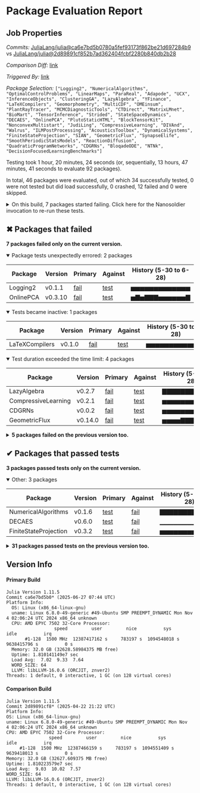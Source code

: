 # Package Evaluation Report

## Job Properties

*Commits:* [JuliaLang/julia@ca6e7bd5b0780a5fef93173f862be21d697284b9](https://github.com/JuliaLang/julia/commit/ca6e7bd5b0780a5fef93173f862be21d697284b9) vs [JuliaLang/julia@2d89891cf852b7ad362404fcbf2280b840db2b28](https://github.com/JuliaLang/julia/commit/2d89891cf852b7ad362404fcbf2280b840db2b28)

*Comparison Diff:* [link](https://github.com/JuliaLang/julia/compare/2d89891cf852b7ad362404fcbf2280b840db2b28...ca6e7bd5b0780a5fef93173f862be21d697284b9)

*Triggered By:* [link](https://github.com/JuliaLang/julia/pull/58224#issuecomment-3017785059)

*Package Selection:* `["Logging2", "NumericalAlgorithms", "OptimalControlProblems", "LinearMaps", "ParaReal", "Adapode", "UCX", "InferenceObjects", "ClusteringGA", "LazyAlgebra", "YFinance", "LaTeXCompilers", "Geomorphometry", "MultiCDF", "OMEinsum", "PlantRayTracer", "MCMCDiagnosticTools", "CTDirect", "MatrixLMnet", "BioMart", "TensorInference", "Strided", "StateSpaceDynamics", "DECAES", "OnlinePCA", "PlutoStaticHTML", "BlockTensorKit", "NonconvexMultistart", "JudiLing", "CompressiveLearning", "DIVAnd", "Walrus", "ILMPostProcessing", "AcousticsToolbox", "DynamicalSystems", "FiniteStateProjection", "SIAN", "GeometricFlux", "SynapseElife", "SmoothPeriodicStatsModels", "ReactionDiffusion", "QuadraticProgramNetworks", "CDGRNs", "BloqadeODE", "NTNk", "DecisionFocusedLearningBenchmarks"]`

Testing took 1 hour, 20 minutes, 24 seconds (or, sequentially, 13 hours, 47 minutes, 41 seconds to evaluate 92 packages).

In total, 46 packages were evaluated, out of which 34 successfully tested, 0 were not tested but did load successfully, 0 crashed, 12 failed and 0 were skipped.


<details><summary>On this build, 7 packages started failing. Click here for the Nanosoldier invocation to re-run these tests.</summary>
<p>

```
@nanosoldier `runtests(["Logging2", "LaTeXCompilers", "CompressiveLearning", "CDGRNs", "LazyAlgebra", "OnlinePCA", "GeometricFlux"])`
```

</p>
</details>


## ✖ Packages that failed

**7 packages failed only on the current version.**

<details open><summary>Package tests unexpectedly errored: 2 packages</summary>
<p>


| Package | Version | Primary | Against | History (5-30 to 6-28) |
| ------- | ------- | ------- | ------- | ------- |
| Logging2 | v0.1.1 | [fail](https://s3.amazonaws.com/julialang-reports/nanosoldier/pkgeval/by_hash/ca6e7bd_vs_2d89891/Logging2.primary.log) | [test](https://s3.amazonaws.com/julialang-reports/nanosoldier/pkgeval/by_hash/ca6e7bd_vs_2d89891/Logging2.against.log) | <span class="history">▅▅▅▅▅▅▅▅▅▅▅▅▅</span> |
| OnlinePCA | v0.3.10 | [fail](https://s3.amazonaws.com/julialang-reports/nanosoldier/pkgeval/by_hash/ca6e7bd_vs_2d89891/OnlinePCA.primary.log) | [test](https://s3.amazonaws.com/julialang-reports/nanosoldier/pkgeval/by_hash/ca6e7bd_vs_2d89891/OnlinePCA.against.log) | <span class="history">▅▇▅▇▇▇▅▅▅▅▅▅▇</span> |

</p>
</details>

<details open><summary>Tests became inactive: 1 packages</summary>
<p>


| Package | Version | Primary | Against | History (5-30 to 6-28) |
| ------- | ------- | ------- | ------- | ------- |
| LaTeXCompilers | v0.1.0 | [fail](https://s3.amazonaws.com/julialang-reports/nanosoldier/pkgeval/by_hash/ca6e7bd_vs_2d89891/LaTeXCompilers.primary.log) | [test](https://s3.amazonaws.com/julialang-reports/nanosoldier/pkgeval/by_hash/ca6e7bd_vs_2d89891/LaTeXCompilers.against.log) | <span class="history">▅▅▅▅▅▅▅▅▅▅▅▅▅</span> |

</p>
</details>

<details open><summary>Test duration exceeded the time limit: 4 packages</summary>
<p>


| Package | Version | Primary | Against | History (5-30 to 6-28) |
| ------- | ------- | ------- | ------- | ------- |
| LazyAlgebra | v0.2.7 | [fail](https://s3.amazonaws.com/julialang-reports/nanosoldier/pkgeval/by_hash/ca6e7bd_vs_2d89891/LazyAlgebra.primary.log) | [test](https://s3.amazonaws.com/julialang-reports/nanosoldier/pkgeval/by_hash/ca6e7bd_vs_2d89891/LazyAlgebra.against.log) | <span class="history">▇▇▇▇▇▇▇▇▇▇▇▇▇</span> |
| CompressiveLearning | v0.2.1 | [fail](https://s3.amazonaws.com/julialang-reports/nanosoldier/pkgeval/by_hash/ca6e7bd_vs_2d89891/CompressiveLearning.primary.log) | [test](https://s3.amazonaws.com/julialang-reports/nanosoldier/pkgeval/by_hash/ca6e7bd_vs_2d89891/CompressiveLearning.against.log) | <span class="history">▅▅▅▅▅▅▅▅▅▅▅▅▅</span> |
| CDGRNs | v0.0.2 | [fail](https://s3.amazonaws.com/julialang-reports/nanosoldier/pkgeval/by_hash/ca6e7bd_vs_2d89891/CDGRNs.primary.log) | [test](https://s3.amazonaws.com/julialang-reports/nanosoldier/pkgeval/by_hash/ca6e7bd_vs_2d89891/CDGRNs.against.log) | <span class="history">▅▅▅▅▅▅▅▅▅▅▅▅▅</span> |
| GeometricFlux | v0.14.0 | [fail](https://s3.amazonaws.com/julialang-reports/nanosoldier/pkgeval/by_hash/ca6e7bd_vs_2d89891/GeometricFlux.primary.log) | [test](https://s3.amazonaws.com/julialang-reports/nanosoldier/pkgeval/by_hash/ca6e7bd_vs_2d89891/GeometricFlux.against.log) | <span class="history">▅▅▅▅▇▇▇▇▇▇▇▇▇</span> |

</p>
</details>


<details><summary><strong>5 packages failed on the previous version too.</strong></summary>
<p>

<details open><summary>Test duration exceeded the time limit: 4 packages</summary>
<p>


| Package | History (5-30 to 6-28) |
| ------- | ------- |
| [DecisionFocusedLearningBenchmarks v0.2.2](https://s3.amazonaws.com/julialang-reports/nanosoldier/pkgeval/by_hash/ca6e7bd_vs_2d89891/DecisionFocusedLearningBenchmarks.primary.log) | <span class="history">▅▅▅▅▅▅▅▅▅▅▅▅▅</span> |
| [ReactionDiffusion v0.1.10](https://s3.amazonaws.com/julialang-reports/nanosoldier/pkgeval/by_hash/ca6e7bd_vs_2d89891/ReactionDiffusion.primary.log) | <span class="history">▇▇▇▅▅▅▅▇▅▅▅▅▅</span> |
| [ILMPostProcessing v0.2.5](https://s3.amazonaws.com/julialang-reports/nanosoldier/pkgeval/by_hash/ca6e7bd_vs_2d89891/ILMPostProcessing.primary.log) | <span class="history">▅▅▅▅▅▅▅▅▇▇▅▅▅</span> |
| [NTNk v1.0.0](https://s3.amazonaws.com/julialang-reports/nanosoldier/pkgeval/by_hash/ca6e7bd_vs_2d89891/NTNk.primary.log) | <span class="history">▅▅▅▅▅▅▇▇▅▇▇▅▇</span> |

</p>
</details>

<details open><summary>Test log exceeded the size limit: 1 packages</summary>
<p>


| Package | History (5-30 to 6-28) |
| ------- | ------- |
| [NonconvexMultistart v0.1.3](https://s3.amazonaws.com/julialang-reports/nanosoldier/pkgeval/by_hash/ca6e7bd_vs_2d89891/NonconvexMultistart.primary.log) | <span class="history">▇▅▅▅▇▅▇▅▅▇▅▅▅</span> |

</p>
</details>


</p>
</details>


## ✔ Packages that passed tests

**3 packages passed tests only on the current version.**

<details open><summary>Other: 3 packages</summary>
<p>


| Package | Version | Primary | Against | History (5-30 to 6-28) |
| ------- | ------- | ------- | ------- | ------- |
| NumericalAlgorithms | v0.1.6 | [test](https://s3.amazonaws.com/julialang-reports/nanosoldier/pkgeval/by_hash/ca6e7bd_vs_2d89891/NumericalAlgorithms.primary.log) | [fail](https://s3.amazonaws.com/julialang-reports/nanosoldier/pkgeval/by_hash/ca6e7bd_vs_2d89891/NumericalAlgorithms.against.log) | <span class="history">▇▇▇▇▇▇▇▇▅▇▇▇▇</span> |
| DECAES | v0.6.0 | [test](https://s3.amazonaws.com/julialang-reports/nanosoldier/pkgeval/by_hash/ca6e7bd_vs_2d89891/DECAES.primary.log) | [fail](https://s3.amazonaws.com/julialang-reports/nanosoldier/pkgeval/by_hash/ca6e7bd_vs_2d89891/DECAES.against.log) | <span class="history">▁▁▁▁▁▁▁▁▁▁▁▁▁</span> |
| FiniteStateProjection | v0.3.2 | [test](https://s3.amazonaws.com/julialang-reports/nanosoldier/pkgeval/by_hash/ca6e7bd_vs_2d89891/FiniteStateProjection.primary.log) | [fail](https://s3.amazonaws.com/julialang-reports/nanosoldier/pkgeval/by_hash/ca6e7bd_vs_2d89891/FiniteStateProjection.against.log) | <span class="history">▅▅▅▅▅▅▅▅▅▅▅▅▅</span> |

</p>
</details>


<details><summary><strong>31 packages passed tests on the previous version too.</strong></summary>
<p>

<details open><summary>Other: 31 packages</summary>
<p>


| Package | History (5-30 to 6-28) |
| ------- | ------- |
| [LinearMaps v3.11.4](https://s3.amazonaws.com/julialang-reports/nanosoldier/pkgeval/by_hash/ca6e7bd_vs_2d89891/LinearMaps.primary.log) | <span class="history">▅▅▅▅▅▅▅▅▅▅▅▅▅</span> |
| [Strided v2.3.0](https://s3.amazonaws.com/julialang-reports/nanosoldier/pkgeval/by_hash/ca6e7bd_vs_2d89891/Strided.primary.log) | <span class="history">▅▅▅▅▅▅▅▅▅▅▅▅▅</span> |
| [MCMCDiagnosticTools v0.3.14](https://s3.amazonaws.com/julialang-reports/nanosoldier/pkgeval/by_hash/ca6e7bd_vs_2d89891/MCMCDiagnosticTools.primary.log) | <span class="history">▅▅▅▅▅▅▅▅▅▅▅▅▅</span> |
| [OMEinsum v0.8.8](https://s3.amazonaws.com/julialang-reports/nanosoldier/pkgeval/by_hash/ca6e7bd_vs_2d89891/OMEinsum.primary.log) | <span class="history">▅▅▅▅▅▅▅▅▅▅▅▅▅</span> |
| [InferenceObjects v0.4.11](https://s3.amazonaws.com/julialang-reports/nanosoldier/pkgeval/by_hash/ca6e7bd_vs_2d89891/InferenceObjects.primary.log) | <span class="history">▅▅▅▅▅▅▅▅▅▅▅▅▅</span> |
| [BloqadeODE v0.2.3](https://s3.amazonaws.com/julialang-reports/nanosoldier/pkgeval/by_hash/ca6e7bd_vs_2d89891/BloqadeODE.primary.log) | <span class="history">▅▅▅▅▅▅▅▅▅▅▅▅▅</span> |
| [PlantRayTracer v0.0.8](https://s3.amazonaws.com/julialang-reports/nanosoldier/pkgeval/by_hash/ca6e7bd_vs_2d89891/PlantRayTracer.primary.log) | <span class="history">▅▅▅▅▅▅▅▅▅▅▅▅▅</span> |
| [DynamicalSystems v3.4.2](https://s3.amazonaws.com/julialang-reports/nanosoldier/pkgeval/by_hash/ca6e7bd_vs_2d89891/DynamicalSystems.primary.log) | <span class="history">▅▅▅▅▅▅▅▅▅▅▅▅▅</span> |
| [JudiLing v0.12.0](https://s3.amazonaws.com/julialang-reports/nanosoldier/pkgeval/by_hash/ca6e7bd_vs_2d89891/JudiLing.primary.log) | <span class="history">missing</span> |
| [DIVAnd v2.7.12](https://s3.amazonaws.com/julialang-reports/nanosoldier/pkgeval/by_hash/ca6e7bd_vs_2d89891/DIVAnd.primary.log) | <span class="history">▅▅▅▅▅▅▅▅▅▅▅▅▅</span> |
| [SIAN v1.6.0](https://s3.amazonaws.com/julialang-reports/nanosoldier/pkgeval/by_hash/ca6e7bd_vs_2d89891/SIAN.primary.log) | <span class="history">▇▇▅▅▅▅▅▇▅▅▅▅▅</span> |
| [CTDirect v0.15.0](https://s3.amazonaws.com/julialang-reports/nanosoldier/pkgeval/by_hash/ca6e7bd_vs_2d89891/CTDirect.primary.log) | <span class="history">▇▇▇▇▇▇▇▇▇▇▇▅▅</span> |
| [TensorInference v0.6.0](https://s3.amazonaws.com/julialang-reports/nanosoldier/pkgeval/by_hash/ca6e7bd_vs_2d89891/TensorInference.primary.log) | <span class="history">▅▅▅▅▅▅▅▅▅▅▅▅▅</span> |
| [Adapode v0.3.8](https://s3.amazonaws.com/julialang-reports/nanosoldier/pkgeval/by_hash/ca6e7bd_vs_2d89891/Adapode.primary.log) | <span class="history">▇▇▇▇▇▇▇▇▇▇▇▇▇</span> |
| [ClusteringGA v0.0.3](https://s3.amazonaws.com/julialang-reports/nanosoldier/pkgeval/by_hash/ca6e7bd_vs_2d89891/ClusteringGA.primary.log) | <span class="history">▇▇▇▇▇▇▇▇▇▇▇▇▇</span> |
| [MatrixLMnet v1.1.1](https://s3.amazonaws.com/julialang-reports/nanosoldier/pkgeval/by_hash/ca6e7bd_vs_2d89891/MatrixLMnet.primary.log) | <span class="history">▅▅▅▅▅▅▅▅▅▅▅▅▅</span> |
| [UCX v0.3.1](https://s3.amazonaws.com/julialang-reports/nanosoldier/pkgeval/by_hash/ca6e7bd_vs_2d89891/UCX.primary.log) | <span class="history">▅▅▇▇▇▇▅▇▇▅▇▇▅</span> |
| [BioMart v0.1.1](https://s3.amazonaws.com/julialang-reports/nanosoldier/pkgeval/by_hash/ca6e7bd_vs_2d89891/BioMart.primary.log) | <span class="history">▇▇▇▇▇▇▇▇▇▇▇▇▇</span> |
| [YFinance v0.1.10](https://s3.amazonaws.com/julialang-reports/nanosoldier/pkgeval/by_hash/ca6e7bd_vs_2d89891/YFinance.primary.log) | <span class="history">▇▇▇▇▇▅▅▇▅▇▇▇▇</span> |
| [StateSpaceDynamics v0.1.1](https://s3.amazonaws.com/julialang-reports/nanosoldier/pkgeval/by_hash/ca6e7bd_vs_2d89891/StateSpaceDynamics.primary.log) | <span class="history">▇▇▇▅▇▇▇▇▇▅▇▇▇</span> |
| [Walrus v0.6.2](https://s3.amazonaws.com/julialang-reports/nanosoldier/pkgeval/by_hash/ca6e7bd_vs_2d89891/Walrus.primary.log) | <span class="history">▅▅▅▅▅▅▅▅▅▅▅▅▅</span> |
| [AcousticsToolbox v0.3.0](https://s3.amazonaws.com/julialang-reports/nanosoldier/pkgeval/by_hash/ca6e7bd_vs_2d89891/AcousticsToolbox.primary.log) | <span class="history">▅▅▅▅▅▅▅▅▅▅▅▅▅</span> |
| [Geomorphometry v0.7.0](https://s3.amazonaws.com/julialang-reports/nanosoldier/pkgeval/by_hash/ca6e7bd_vs_2d89891/Geomorphometry.primary.log) | <span class="history">▇▇▅▇▅▇▇▇▇▅▇▅▇</span> |
| [MultiCDF v0.1.6](https://s3.amazonaws.com/julialang-reports/nanosoldier/pkgeval/by_hash/ca6e7bd_vs_2d89891/MultiCDF.primary.log) | <span class="history">▇▇▇▇▇▇▇▇▇▇▇▇▇</span> |
| [QuadraticProgramNetworks v0.4.0](https://s3.amazonaws.com/julialang-reports/nanosoldier/pkgeval/by_hash/ca6e7bd_vs_2d89891/QuadraticProgramNetworks.primary.log) | <span class="history">▅▅▅▅▅▅▅▅▅▅▅▅▅</span> |
| [ParaReal v0.4.6](https://s3.amazonaws.com/julialang-reports/nanosoldier/pkgeval/by_hash/ca6e7bd_vs_2d89891/ParaReal.primary.log) | <span class="history">▅▅▅▅▅▅▅▅▅▅▅▅▅</span> |
| [SynapseElife v0.0.5](https://s3.amazonaws.com/julialang-reports/nanosoldier/pkgeval/by_hash/ca6e7bd_vs_2d89891/SynapseElife.primary.log) | <span class="history">▇▇▅▅▅▅▇▅▅▅▅▅▅</span> |
| [BlockTensorKit v0.1.9](https://s3.amazonaws.com/julialang-reports/nanosoldier/pkgeval/by_hash/ca6e7bd_vs_2d89891/BlockTensorKit.primary.log) | <span class="history">▅▅▅▅▅▅▅▅▅▅▅▅▅</span> |
| [PlutoStaticHTML v7.0.5](https://s3.amazonaws.com/julialang-reports/nanosoldier/pkgeval/by_hash/ca6e7bd_vs_2d89891/PlutoStaticHTML.primary.log) | <span class="history">▅▅▅▅▅▅▅▅▅▅▅▅▅</span> |
| [OptimalControlProblems v0.2.1](https://s3.amazonaws.com/julialang-reports/nanosoldier/pkgeval/by_hash/ca6e7bd_vs_2d89891/OptimalControlProblems.primary.log) | <span class="history">▅▅▅▅▅▅▅▅▅▅▅▅▅</span> |
| [SmoothPeriodicStatsModels v2.0.3](https://s3.amazonaws.com/julialang-reports/nanosoldier/pkgeval/by_hash/ca6e7bd_vs_2d89891/SmoothPeriodicStatsModels.primary.log) | <span class="history">▅</span> |

</p>
</details>


</p>
</details>


## Version Info

#### Primary Build

```
Julia Version 1.11.5
Commit ca6e7bd5b0* (2025-06-27 07:44 UTC)
Platform Info:
  OS: Linux (x86_64-linux-gnu)
  uname: Linux 6.8.0-49-generic #49-Ubuntu SMP PREEMPT_DYNAMIC Mon Nov  4 02:06:24 UTC 2024 x86_64 unknown
  CPU: AMD EPYC 7502 32-Core Processor: 
                  speed         user         nice          sys         idle          irq
       #1-128  1500 MHz  12387417162 s     783197 s  1094548018 s  9638415796 s          0 s
  Memory: 32.0 GB (32628.58984375 MB free)
  Uptime: 1.810141149e7 sec
  Load Avg:  7.02  9.33  7.64
  WORD_SIZE: 64
  LLVM: libLLVM-16.0.6 (ORCJIT, znver2)
Threads: 1 default, 0 interactive, 1 GC (on 128 virtual cores)

```

  #### Comparison Build

  ```
Julia Version 1.11.5
Commit 2d89891cf8* (2025-04-22 21:22 UTC)
Platform Info:
  OS: Linux (x86_64-linux-gnu)
  uname: Linux 6.8.0-49-generic #49-Ubuntu SMP PREEMPT_DYNAMIC Mon Nov  4 02:06:24 UTC 2024 x86_64 unknown
  CPU: AMD EPYC 7502 32-Core Processor: 
                  speed         user         nice          sys         idle          irq
       #1-128  1500 MHz  12387466159 s     783197 s  1094551409 s  9639418013 s          0 s
  Memory: 32.0 GB (32627.609375 MB free)
  Uptime: 1.810223579e7 sec
  Load Avg:  9.03  10.02  7.57
  WORD_SIZE: 64
  LLVM: libLLVM-16.0.6 (ORCJIT, znver2)
Threads: 1 default, 0 interactive, 1 GC (on 128 virtual cores)

  ```
  <!-- Generated on 2025-07-01T21:39:52.027 -->
